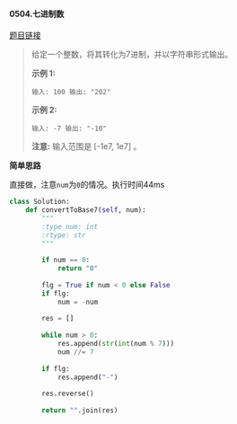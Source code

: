 #### 0504.七进制数

[题目链接](https://leetcode-cn.com/problems/base-7/)

> 给定一个整数，将其转化为7进制，并以字符串形式输出。
>
> **示例 1:**
>
> `
> 输入: 100
> 输出: "202"
> `
>
> **示例 2:**
>
> `
> 输入: -7
> 输出: "-10"
> `
>
> **注意:** 输入范围是 [-1e7, 1e7] 。

**简单思路**

直接做，注意`num`为`0`的情况。执行时间44ms

```python
class Solution:
    def convertToBase7(self, num):
        """
        :type num: int
        :rtype: str
        """
        
        if num == 0:
            return "0"
        
        flg = True if num < 0 else False
        if flg:
            num = -num
        
        res = []
        
        while num > 0:
            res.append(str(int(num % 7)))
            num //= 7
        
        if flg:
            res.append("-")
        
        res.reverse()
        
        return "".join(res)
```

